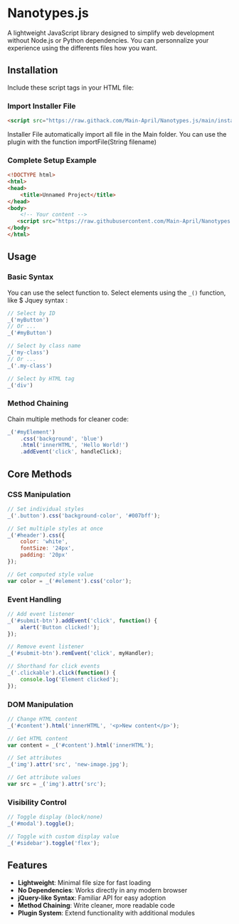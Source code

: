 # Nanotypes.js

A lightweight JavaScript library designed to simplify web development without Node.js or Python dependencies. You can personnalize your experience using the differents files how you want. 

## Installation

Include these script tags in your HTML file:

### Import Installer File
```html
<script src="https://raw.githack.com/Main-April/Nanotypes.js/main/installer.js"></script>
```
Installer File automatically import all file in the Main folder.
You can use the plugin with the function importFile(String filename)

### Complete Setup Example
```html
<!DOCTYPE html>
<html>
<head>
    <title>Unnamed Project</title>
</head>
<body>
    <!-- Your content -->
   <script src="https://raw.githubusercontent.com/Main-April/Nanotypes.js/refs/heads/main/Main/main.js"></script>
</body>
</html>
```

## Usage

### Basic Syntax

You can use the select function to.
Select elements using the `_()` function, like $ Jquey syntax :

```javascript
// Select by ID
_('myButton')
// Or ...
_('#myButton')

// Select by class name
_('my-class')
// Or ...
_('.my-class') 

// Select by HTML tag
_('div')
```

### Method Chaining

Chain multiple methods for cleaner code:

```javascript
_('#myElement')
    .css('background', 'blue')
    .html('innerHTML', 'Hello World!')
    .addEvent('click', handleClick);
```

## Core Methods

### CSS Manipulation
```javascript
// Set individual styles
_('.button').css('background-color', '#007bff');

// Set multiple styles at once
_('#header').css({
    color: 'white',
    fontSize: '24px',
    padding: '20px'
});

// Get computed style value
var color = _('#element').css('color');
```

### Event Handling
```javascript
// Add event listener
_('#submit-btn').addEvent('click', function() {
    alert('Button clicked!');
});

// Remove event listener
_('#submit-btn').remEvent('click', myHandler);

// Shorthand for click events
_('.clickable').click(function() {
    console.log('Element clicked');
});
```

### DOM Manipulation
```javascript
// Change HTML content
_('#content').html('innerHTML', '<p>New content</p>');

// Get HTML content
var content = _('#content').html('innerHTML');

// Set attributes
_('img').attr('src', 'new-image.jpg');

// Get attribute values
var src = _('img').attr('src');
```

### Visibility Control
```javascript
// Toggle display (block/none)
_('#modal').toggle();

// Toggle with custom display value
_('#sidebar').toggle('flex');
```

## Features

- **Lightweight**: Minimal file size for fast loading
- **No Dependencies**: Works directly in any modern browser
- **jQuery-like Syntax**: Familiar API for easy adoption
- **Method Chaining**: Write cleaner, more readable code
- **Plugin System**: Extend functionality with additional modules
